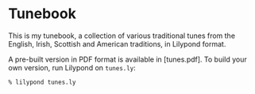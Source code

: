 Tunebook
========

This is my tunebook, a collection of various traditional tunes from the
English, Irish, Scottish and American traditions, in Lilypond format.

A pre-built version in PDF format is available in [tunes.pdf].  To build
your own version, run Lilypond on `tunes.ly`:

```
% lilypond tunes.ly
```

